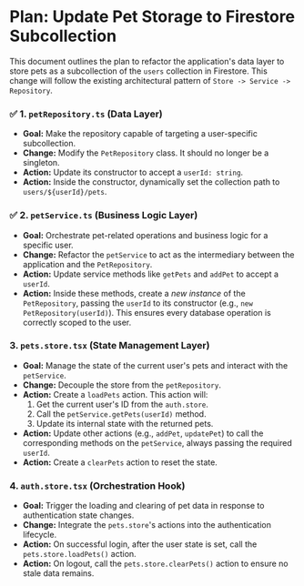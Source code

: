 # Plan: Update Pet Storage to Firestore Subcollection

This document outlines the plan to refactor the application's data layer to store pets as a subcollection of the `users`
collection in Firestore. This change will follow the existing architectural pattern of `Store -> Service -> Repository`.

### :white_check_mark: 1. `petRepository.ts` (Data Layer)

- **Goal:** Make the repository capable of targeting a user-specific subcollection.
- **Change:** Modify the `PetRepository` class. It should no longer be a singleton.
- **Action:** Update its constructor to accept a `userId: string`.
- **Action:** Inside the constructor, dynamically set the collection path to `users/${userId}/pets`.

### :white_check_mark: 2. `petService.ts` (Business Logic Layer)

- **Goal:** Orchestrate pet-related operations and business logic for a specific user.
- **Change:** Refactor the `petService` to act as the intermediary between the application and the `PetRepository`.
- **Action:** Update service methods like `getPets` and `addPet` to accept a `userId`.
- **Action:** Inside these methods, create a _new instance_ of the `PetRepository`, passing the `userId` to its
  constructor (e.g., `new PetRepository(userId)`). This ensures every database operation is correctly scoped to the
  user.

### 3. `pets.store.tsx` (State Management Layer)

- **Goal:** Manage the state of the current user's pets and interact with the `petService`.
- **Change:** Decouple the store from the `petRepository`.
- **Action:** Create a `loadPets` action. This action will:
  1. Get the current user's ID from the `auth.store`.
  2. Call the `petService.getPets(userId)` method.
  3. Update its internal state with the returned pets.
- **Action:** Update other actions (e.g., `addPet`, `updatePet`) to call the corresponding methods on the `petService`,
  always passing the required `userId`.
- **Action:** Create a `clearPets` action to reset the state.

### 4. `auth.store.tsx` (Orchestration Hook)

- **Goal:** Trigger the loading and clearing of pet data in response to authentication state changes.
- **Change:** Integrate the `pets.store`'s actions into the authentication lifecycle.
- **Action:** On successful login, after the user state is set, call the `pets.store.loadPets()` action.
- **Action:** On logout, call the `pets.store.clearPets()` action to ensure no stale data remains.

